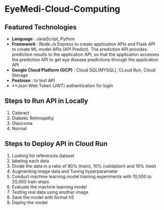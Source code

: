 # EyeMedi-Cloud-Computing

## Featured Technologies

-   **Language** : JavaScript, Python
-   **Framework** : Node.Js Express to create application APIs and Flask API to create ML model APIs (API Predict). The prediction API provides prediction results to the application API, so that the application accesses the prediction API to get eye disease predictions through the application API
-   **Google Cloud Platform (GCP)** : Cloud SQL(MYSQL), CLoud Run, Cloud Storage
-   **Postman** : to test API
-   **Json Web Token (JWT) authentication for login

## Steps to Run API in Locally

1. Cataract
2. Diabetic Retinopathy
3. Glaucoma
4. Normal

## Steps to Deploy API in Cloud Run

1. Looking for references dataset
2. labeling each data
3. Divide the data in a ratio of 80% (train), 10% (validation) and 10% (test)
4. Augmenting image data and Tuning hyperparameter
5. Conduct machine learning model training experiments with 10,000 to 20,000 train steps
6. Evaluate the machine learning model 
7. Testing real data using another image
8. Save the model with format h5
9. Deploy the model 




